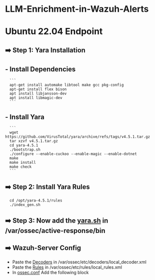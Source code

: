 # LLM-Enrichment-in-Wazuh-Alerts

# Ubuntu 22.04 Endpoint
## ➡️ Step 1: Yara Installation
   ## - Install Dependencies
      ```
      apt-get install automake libtool make gcc pkg-config
      apt-get install flex bison
      apt install libjansson-dev
      apt install libmagic-dev
      ```
  ## - Install Yara
      ```
      wget https://github.com/VirusTotal/yara/archive/refs/tags/v4.5.1.tar.gz
      tar xzvf v4.5.1.tar.gz
      cd yara-4.5.1
      ./bootstrap.sh
      ./configure --enable-cuckoo --enable-magic --enable-dotnet
      make
      make install
      make check
      ```

## ➡️ Step 2: Install Yara Rules
      cd /opt/yara-4.5.1/rules
      ./index_gen.sh

## ➡️ Step 3: Now add the [yara.sh](https://github.com/effaaykhan/LLM-Enrichment-in-Wazuh-Alerts/blob/main/yara.sh) in /var/ossec/active-response/bin

## ➡️ Wazuh-Server Config
   - Paste the [Decoders](https://github.com/effaaykhan/LLM-Enrichment-in-Wazuh-Alerts/blob/main/local_decoder.xml) in /var/ossec/etc/decoders/local_decoder.xml
   - Paste the [Rules](https://github.com/effaaykhan/LLM-Enrichment-in-Wazuh-Alerts/blob/main/local_rules.xml) in /var/ossec/etc/rules/local_rules.xml
   - In [ossec.conf](https://github.com/effaaykhan/LLM-Enrichment-in-Wazuh-Alerts/blob/main/ossec.conf) Add the following block
      
